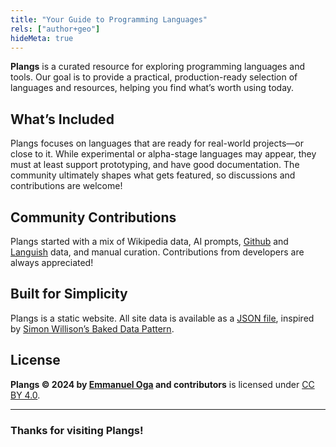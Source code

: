 ```yaml
---
title: "Your Guide to Programming Languages"
rels: ["author+geo"]
hideMeta: true
---
```

**Plangs** is a curated resource for exploring programming languages and tools. Our goal is to provide a practical, production-ready selection of languages and resources, helping you find what’s worth using today.  

## What’s Included  

Plangs focuses on languages that are ready for real-world projects—or close to it. While experimental or alpha-stage languages may appear, they must at least support prototyping, and have good documentation. The community ultimately shapes what gets featured, so discussions and contributions are welcome!  

## Community Contributions  

Plangs started with a mix of Wikipedia data, AI prompts, [Github](https://github.com/tjpalmer/languish) and [Languish](https://github.com/tjpalmer/languish) data, and manual curation. Contributions from developers are always appreciated!  

## Built for Simplicity  

Plangs is a static website. All site data is available as a [JSON file](/plangs.json), inspired by [Simon Willison’s Baked Data Pattern](https://simonwillison.net/2021/Jul/28/baked-data/).  

## License  

**Plangs © 2024 by [Emmanuel Oga](https://emmanueloga.com) and contributors** is licensed under [CC BY 4.0](https://creativecommons.org/licenses/by/4.0/).  

---

### Thanks for visiting Plangs!  
